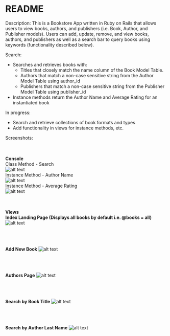 # README

Description: This is a Bookstore App written in Ruby on Rails that allows users to view books, authors, and publishers (i.e. Book, Author, and Publisher models). Users can add, update, remove, and view books, authors, and publishers as well as a search bar to query books using keywords (functionality described below).

Search:
- Searches and retrieves books with:
  * Titles that closely match the name column of the Book Model Table.
  * Authors that match a non-case sensitive string from the Author Model Table using author_id
  * Publishers that match a non-case sensitive string from the Publisher Model Table using publisher_id
- Instance methods return the Author Name and Average Rating for an instantiated book

In progress:
- Search and retrieve collections of book formats and types
- Add functionality in views for instance methods, etc.

Screenshots:<br/>

<br><br/><strong>Console</strong>
<br/>Class Method - Search<br/>
![alt text](https://i.ibb.co/hRQNPcd/search-book-console.png)
<br/>Instance Method - Author Name<br/>
![alt text](https://i.ibb.co/fCnYYH6/author-name-console.png)
<br/>Instance Method - Average Rating<br/>
![alt text](https://i.ibb.co/gFq8Jsy/avg-rating-console.png)

<br><br/><strong>Views</strong>
<br/><strong>Index Landing Page (Displays all books by default i.e. @books = all)</strong>
![alt text](https://i.ibb.co/MPT1jqr/index-page.png)

<br/><br/><br/><strong>Add New Book</strong>
![alt text](https://i.ibb.co/FBmgMLX/new-book-form.png)

<br/><br/><br/><strong>Authors Page</strong>
![alt text](https://i.ibb.co/P60X8Zb/authors-page.png)

<br/><br/><br/><strong>Search by Book Title</strong>
![alt text](https://i.ibb.co/pR0NCgv/search-by-title.png)

<br/><br/><br/><strong>Search by Author Last Name</strong>
![alt text](https://i.ibb.co/Kjb2BNQ/search-by-author.png)

